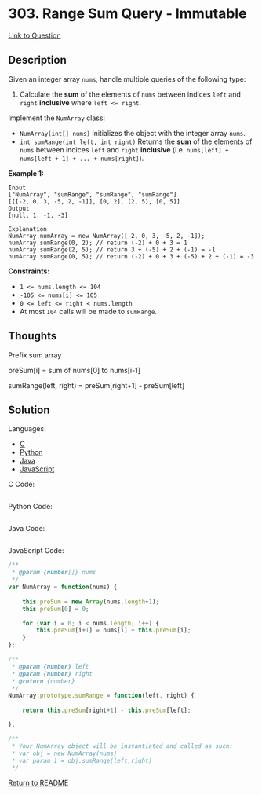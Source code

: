 # 303. Range Sum Query - Immutable

[Link to Question](https://leetcode.com/problems/range-sum-query-immutable/)



## Description

Given an integer array `nums`, handle multiple queries of the following type:

1. Calculate the **sum** of the elements of `nums` between indices `left` and `right` **inclusive** where `left <= right`.

Implement the `NumArray` class:

- `NumArray(int[] nums)` Initializes the object with the integer array `nums`.
- `int sumRange(int left, int right)` Returns the **sum** of the elements of `nums` between indices `left` and `right` **inclusive** (i.e. `nums[left] + nums[left + 1] + ... + nums[right]`).

 

**Example 1:**

```
Input
["NumArray", "sumRange", "sumRange", "sumRange"]
[[[-2, 0, 3, -5, 2, -1]], [0, 2], [2, 5], [0, 5]]
Output
[null, 1, -1, -3]

Explanation
NumArray numArray = new NumArray([-2, 0, 3, -5, 2, -1]);
numArray.sumRange(0, 2); // return (-2) + 0 + 3 = 1
numArray.sumRange(2, 5); // return 3 + (-5) + 2 + (-1) = -1
numArray.sumRange(0, 5); // return (-2) + 0 + 3 + (-5) + 2 + (-1) = -3
```

 

**Constraints:**

- `1 <= nums.length <= 104`
- `-105 <= nums[i] <= 105`
- `0 <= left <= right < nums.length`
- At most `104` calls will be made to `sumRange`.



## Thoughts

Prefix sum array

preSum[i] = sum of nums[0] to nums[i-1]

sumRange(left, right) = preSum[right+1] - preSum[left]





## Solution

Languages:

- [C](#C)
- [Python](#python)
- [Java](#java)
- [JavaScript](#JavaScript)

<div id="C"></div>C Code:

```C

```

<div id="python"></div>Python Code:

```python

```

<div id="java"></div>Java Code:

```java

```

<div id="javascript"></div>JavaScript Code:

```javascript
/**
 * @param {number[]} nums
 */
var NumArray = function(nums) {
    
    this.preSum = new Array(nums.length+1);
    this.preSum[0] = 0;

    for (var i = 0; i < nums.length; i++) {
        this.preSum[i+1] = nums[i] + this.preSum[i];
    }
};

/** 
 * @param {number} left 
 * @param {number} right
 * @return {number}
 */
NumArray.prototype.sumRange = function(left, right) {
    
    return this.preSum[right+1] - this.preSum[left];

};

/** 
 * Your NumArray object will be instantiated and called as such:
 * var obj = new NumArray(nums)
 * var param_1 = obj.sumRange(left,right)
 */
```

[Return to README](./../README.md)

